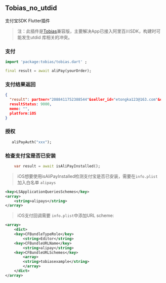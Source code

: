 ## Tobias_no_utdid

支付宝SDK Flutter插件

> 注：此插件是[Tobias](https://pub.flutter-io.cn/packages/tobias)兼容版，主要解决App已接入阿里百川SDK，构建时可能发生utdid 库相关的冲突。

### 支付
```dart
import 'package:tobias/tobias.dart' ;

final result = await aliPay(yourOrder);
```
### 支付结果返回
``` json
{
  "result": partner="2088411752388544"&seller_id="etongka123@163.com"&out_trade_no="180926084213001"&subject="test pay"&total_fee="0.01"&notify_url="http://127.0.0.1/alipay001"&service="mobile.securitypay.pay"&payment_type="1"&_input_charset="utf-8"&it_b_pay="30m"&return_url="m.alipay.com"&success="true"&sign_type="RSA"&sign="nCZ8MDhsNvYNAbrLZJZ2VUy6vydgAp+JCq1aQo6ORDYtI9zwtnja3qNGQNiDJCuktoIj7fSTM487XhjPDqnOreZjIA1GJpxu9D1I3nMXIn1M7DfZ0noDwXcYZ438/jbYac7g8mhpwdKGweLCAni9mO3Y6q3iBFkox8i9PcsGxJY=",
  resultStatus: 9000,
  memo: "",
  platform:iOS
}
```
 
### 授权

```dart
   aliPayAuth("xxx");
```

### 检查支付宝是否已安装

```dart
    var result = await isAliPayInstalled();
``` 

> iOS想要使用isAliPayInstalled检测支付宝是否已安装，需要在`info.plist`加入白名单 `alipays`
```xml
<key>LSApplicationQueriesSchemes</key>
<array>
	<string>alipays</string>
</array>
```

> iOS支付回调需要 `info.plist`中添加URL scheme:
```xml
<array>
    <dict>
    <key>CFBundleTypeRole</key>
        <string>Editor</string>
    <key>CFBundleURLName</key>
        <string>alipay</string>
    <key>CFBundleURLSchemes</key>
        <array>
	    <string>tobiasexample</string>
        </array>
    </dict>
</array>

```


